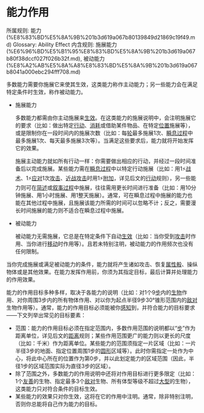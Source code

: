 # 能力作用

所属规则: 能力 (%E8%83%BD%E5%8A%9B%201b3d619a067b80139849d21869c19f49.md)
Glossary: Ability Effect
内含规则: 施展能力 (%E6%96%BD%E5%B1%95%E8%83%BD%E5%8A%9B%201b3d619a067b80f38dccf027f026b32f.md), 被动能力 (%E8%A2%AB%E5%8A%A8%E8%83%BD%E5%8A%9B%201b3d619a067b8041a000ebc294fff708.md)

多数能力需要你施展它来使其生效，这类能力称作主动能力；另一些能力会在满足特定条件时生效，称作被动能力。

- 施展能力
    
    
    多数能力都需由你主动施展来[生效](%E7%94%9F%E6%95%88%201ced619a067b80a89456fe68ae632670.md)。在这类能力的施展说明中，会注明施展它的要求（比如：做出特定[行动](%E8%A1%8C%E5%8A%A8%201b5d619a067b80358481f4e8946e320c.md)、[消耗](%E6%B6%88%E8%80%97%201b3d619a067b80789d16e44120e1be39.md)或借助某件物品、在特定[位置](%E4%BD%8D%E7%BD%AE%E4%B8%8E%E8%B7%9D%E7%A6%BB%201b3d619a067b805198ace5211c15da45.md)施展等），或是限制你在一段时间内的施展次数（比如：每[轮](%E8%BD%AE%201b3d619a067b80aeb62df5a99bfb8a82.md)最多施展1次、[瞬息过程](%E7%9E%AC%E6%81%AF%E8%BF%87%E7%A8%8B%201b3d619a067b80aaa52efa8a891fe3ad.md)中最多施展1次、每天最多施展3次等）。当满足这些要求后，能力就将开始发挥它的效果。
    
    施展主动能力就如所有行动一样：你需要做出相应的行动，并经过一段时间准备后以完成施展。某些能力需在[瞬息过程](%E7%9E%AC%E6%81%AF%E8%BF%87%E7%A8%8B%201b3d619a067b80aaa52efa8a891fe3ad.md)中以特定行动施展（比如：用1⚡️[战术](%E6%88%98%E6%9C%AF%E8%A1%8C%E5%8A%A8%201b3d619a067b8051b6eaffd160aee01c.md)、1⚡️[应对](%E5%BA%94%E5%AF%B9%E8%A1%8C%E5%8A%A8%201b3d619a067b80b1ad0bf551ab8120e2.md)1次[攻击](%E6%94%BB%E5%87%BB%201b5d619a067b80ab8482e091a267f3f3.md)、[近战攻击](%E8%BF%91%E6%88%98%E6%94%BB%E5%87%BB%201b4d619a067b80eda8b0facbba0c7b1a.md)时用1⚡️[附加](%E9%99%84%E5%8A%A0%E8%A1%8C%E5%8A%A8%201b3d619a067b808aba32f87c5cab4efb.md)，详见后文的[行动](%E8%A1%8C%E5%8A%A8%201b5d619a067b80358481f4e8946e320c.md)规则），另一些能力则可在[简述](%E7%AE%80%E8%BF%B0%E8%BF%87%E7%A8%8B%201b3d619a067b80df82dfd6601c10c345.md)或[叙事过程](%E5%8F%99%E4%BA%8B%E8%BF%87%E7%A8%8B%201b3d619a067b80e7a942d3ca0dce9e86.md)中施展，往往需用更长时间进行准备（比如：用10分钟施展、用1小时施展、用1整天施展）。通常，可在瞬息过程中施展的能力也能在其他过程中施展，且施展该能力所需的时间可以忽略不计；反之，需要漫长时间施展的能力则不适合在瞬息过程中施展。
    
- 被动能力
    
    被动能力无需施展，它总是在特定条件下自动[生效](%E7%94%9F%E6%95%88%201ced619a067b80a89456fe68ae632670.md)（比如：当你受到[攻击](%E6%94%BB%E5%87%BB%201b5d619a067b80ab8482e091a267f3f3.md)时作用、当你进行[移动](%E7%A7%BB%E5%8A%A8%201b3d619a067b80a4a587d4f966ce6b79.md)时作用等）。且若未特别注明，被动能力的作用频次也没有任何限制。
    

当你完成施展或满足被动能力的条件，能力就将产生诸如攻击、恢复[属性骰](%E5%B1%9E%E6%80%A7%E9%AA%B0%201b3d619a067b80d2a1ebea63149d92fb.md)、操纵物体或是其他效果。在能力发挥作用前，你须为其指定目标，最后计算并处理能力的作用效果。

能力的作用目标多种多样，取决于各能力的说明（比如：对1个9[步](%E6%AD%A5%201b3d619a067b800fb1cfe9f0ef45b9ef.md)内的[生物](%E7%94%9F%E7%89%A9%201b3d619a067b80d0bbe1d113bf20ff1f.md)作用、对你周围3步内的所有物体作用、对以你为起点半径9步30°锥形范围内的[敌对](%E6%95%8C%E5%AF%B9%201b3d619a067b8006aaf0d78a403a8691.md)生物作用等）。通常，能力的作用目标必须能被你[感知](%E6%84%9F%E7%9F%A5%201b5d619a067b807db5b1c3d177476720.md)到，并符合能力的目标要求——下文列举出常见的目标要素：

- 范围：能力的作用目标必须在指定范围内，多数作用范围的说明都以“[步](%E6%AD%A5%201b3d619a067b800fb1cfe9f0ef45b9ef.md)”作为距离单位，详见后文的[距离](%E4%BD%8D%E7%BD%AE%E4%B8%8E%E8%B7%9D%E7%A6%BB%201b3d619a067b805198ace5211c15da45.md)规则；某些作用范围更广的能力则以更长的尺度（比如：千米）作为距离单位。某些能力的范围须指定一片区域（比如：一片半径3步的地面、指定位置周围1步的[圆形](%E5%9C%86%E5%BD%A2%201b3d619a067b8002805bceb619ed8947.md)区域等）。此时你需指定一处作为中心，将此中心所在的位置作为第0步，并以此划定能力的区域范围（因此，半径1步的区域范围实际为直径3步的区域）。
- 除了范围之外，多数能力的作用说明中还将对作用目标进行更多限定（比如：1个[友善](%E5%8F%8B%E5%96%84%201b3d619a067b809cb37fcd49cb39e910.md)的生物、指定最多3个[敌对](%E6%95%8C%E5%AF%B9%201b3d619a067b8006aaf0d78a403a8691.md)生物、所有体型等级不超过[大型](https://www.notion.so/1b4d619a067b8008b948dccfac910e8b?pvs=21)的生物），这类能力只对符合条件的目标生效。
- 某些能力的效果只对你生效，这将在它的作用中注明。通常，除非特别注明，否则你总能将自己作为能力的目标。